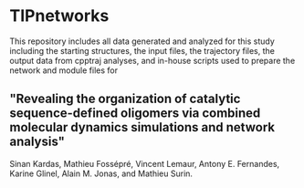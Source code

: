 # TIPnetworks

This repository includes all data generated and analyzed for this study including the starting structures, the input files, the trajectory files, the output data from cpptraj analyses, and in-house scripts used to prepare the network and module files for 
## "Revealing the organization of catalytic sequence-defined oligomers via combined molecular dynamics simulations and network analysis"
 Sinan Kardas, Mathieu Fossépré, Vincent Lemaur, Antony E. Fernandes, Karine Glinel, Alain M. Jonas, and Mathieu Surin.
